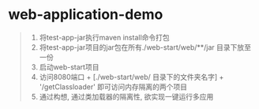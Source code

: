 # web-application-demo

> 1. 将test-app-jar执行maven install命令打包
> 2. 将test-app-jar项目的jar包在所有./web-start/web/**/jar 目录下放至一份
> 3. 启动web-start项目
> 4. 访问8080端口 +  [./web-start/web/ 目录下的文件夹名字] + '/getClassloader' 即可访问内存隔离的两个项目
> 5. 通过构想, 通过类加载器的隔离性, 欲实现一键运行多应用